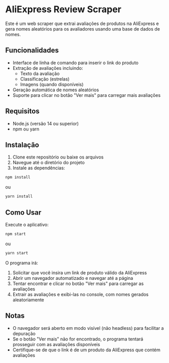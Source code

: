 # AliExpress Review Scraper

Este é um web scraper que extrai avaliações de produtos na AliExpress e gera nomes aleatórios para os avaliadores usando uma base de dados de nomes.

## Funcionalidades

- Interface de linha de comando para inserir o link do produto
- Extração de avaliações incluindo:
  - Texto da avaliação
  - Classificação (estrelas)
  - Imagens (quando disponíveis)
- Geração automática de nomes aleatórios
- Suporte para clicar no botão "Ver mais" para carregar mais avaliações

## Requisitos

- Node.js (versão 14 ou superior)
- npm ou yarn

## Instalação

1. Clone este repositório ou baixe os arquivos
2. Navegue até o diretório do projeto
3. Instale as dependências:

```bash
npm install
```

ou

```bash
yarn install
```

## Como Usar

Execute o aplicativo:

```bash
npm start
```

ou

```bash
yarn start
```

O programa irá:
1. Solicitar que você insira um link de produto válido da AliExpress
2. Abrir um navegador automatizado e navegar até a página
3. Tentar encontrar e clicar no botão "Ver mais" para carregar as avaliações
4. Extrair as avaliações e exibi-las no console, com nomes gerados aleatoriamente

## Notas

- O navegador será aberto em modo visível (não headless) para facilitar a depuração
- Se o botão "Ver mais" não for encontrado, o programa tentará prosseguir com as avaliações disponíveis
- Certifique-se de que o link é de um produto da AliExpress que contém avaliações